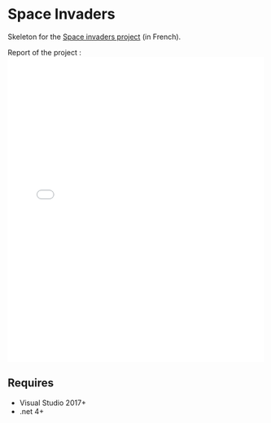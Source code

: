 # Space Invaders

Skeleton for the [Space invaders project](https://perso.esiee.fr/~perretb/I3FM/POO1/projet/) (in French).

Report of the project : <embed src="Rapport%20Space%20Invaders%20Michel%20CHEN%20_%20Valeria%20ASMAT.pdf" type="application/pdf" width="100%" height="600px" />
## Requires 

- Visual Studio 2017+
- .net 4+
